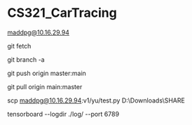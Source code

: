 # CS321_CarTracing

maddpg@10.16.29.94

git fetch

git branch -a

git push origin master:main

git pull origin main:master

scp maddpg@10.16.29.94:v1/yu/test.py D:\Downloads\SHARE

tensorboard --logdir ./log/ --port 6789
